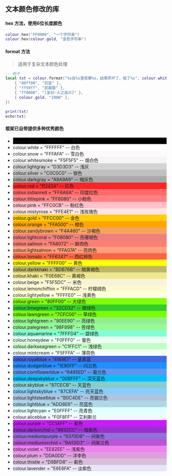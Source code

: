 ## 文本颜色修改的库

#### hex 方法，使用6位长度颜色

```lua
colour.hex("FF0000", "一个字符串")
colour.hex(colour.gold, "金色字符串")
```

#### format 方法

> 适用于复杂文本颜色处理

```lua
-- 例子
local txt = colour.format("%s在%s里观摩%s，结果弄坏了，赔了%s", colour.white, {
    { "80ff00", "剑圣" },
    { "ff59ff", "武器屋" },
    { "ff0000", "[圣剑·火之高兴]" },
    { colour.gold, "100W" },
})

print(txt)
echo(txt)
```

#### 框架已自带提供多种优秀颜色

* <div class="colour" style="background-color:#000000"> colour.black = "000000" -- 黑色</div>
* <div class="colour" style="background-color:#FFFFFF"> colour.white = "FFFFFF" -- 白色</div>
* <div class="colour" style="background-color:#FFFAFA"> colour.snow = "FFFAFA" -- 雪白色</div>
* <div class="colour" style="background-color:#F5F5F5"> colour.whitesmoke = "F5F5F5" -- 烟白色</div>
* <div class="colour" style="background-color:#D3D3D3"> colour.lightgray = "D3D3D3" -- 浅灰</div>
* <div class="colour" style="background-color:#C0C0C0"> colour.silver = "C0C0C0" -- 银色</div>
* <div class="colour" style="background-color:#A9A9A9"> colour.darkgray = "A9A9A9" -- 暗灰色</div>
* <div class="colour" style="background-color:#ff2424"> colour.red = "ff2424" -- 红色</div>
* <div class="colour" style="background-color:#FF6A6A"> colour.indianred = "FF6A6A" -- 印度红色</div>
* <div class="colour" style="background-color:#FF8080"> colour.littlepink = "FF8080" -- 小粉色</div>
* <div class="colour" style="background-color:#FFC0CB"> colour.pink = "FFC0CB" -- 粉红色</div>
* <div class="colour" style="background-color:#FFE4E1"> colour.mistyrose = "FFE4E1" -- 浅玫瑰色</div>
* <div class="colour" style="background-color:#FFCC00"> colour.gold = "FFCC00" -- 金色</div>
* <div class="colour" style="background-color:#FFA500"> colour.orange = "FFA500" -- 橙色</div>
* <div class="colour" style="background-color:#F4A460"> colour.sandybrown = "F4A460" -- 沙褐色</div>
* <div class="colour" style="background-color:#F08080"> colour.lightcoral = "F08080" -- 亮珊瑚色</div>
* <div class="colour" style="background-color:#FA8072"> colour.salmon = "FA8072" -- 鲜肉色</div>
* <div class="colour" style="background-color:#FFA07A"> colour.lightsalmon = "FFA07A" -- 亮肉色</div>
* <div class="colour" style="background-color:#FF6347"> colour.tomato = "FF6347" -- 西红柿色</div>
* <div class="colour" style="background-color:#FFFF00"> colour.yellow = "FFFF00" -- 黄色</div>
* <div class="colour" style="background-color:#BDB76B"> colour.darkkhaki = "BDB76B" -- 暗黄褐色</div>
* <div class="colour" style="background-color:#F0E68C"> colour.khaki = "F0E68C" -- 黄褐色</div>
* <div class="colour" style="background-color:#F5F5DC"> colour.beige = "F5F5DC" -- 米色</div>
* <div class="colour" style="background-color:#FFFACD"> colour.lemonchiffon = "FFFACD" -- 柠檬绸色</div>
* <div class="colour" style="background-color:#FFFFE0"> colour.lightyellow = "FFFFE0" -- 浅黄色</div>
* <div class="colour" style="background-color:#80FF00"> colour.green = "80FF00" -- 大绿色</div>
* <div class="colour" style="background-color:#32CD32"> colour.limegreen = "32CD32" -- 橙绿色</div>
* <div class="colour" style="background-color:#7CFC00"> colour.lawngreen = "7CFC00" -- 草绿色</div>
* <div class="colour" style="background-color:#90EE90"> colour.lightgreen = "90EE90" -- 亮绿色</div>
* <div class="colour" style="background-color:#98F898"> colour.palegreen = "98F898" -- 苍绿色</div>
* <div class="colour" style="background-color:#7FFFD4"> colour.aquamarine = "7FFFD4" -- 碧绿色</div>
* <div class="colour" style="background-color:#F0FFF0"> colour.honeydew = "F0FFF0" -- 蜜色</div>
* <div class="colour" style="background-color:#C1FFC1"> colour.darkseagreen = "C1FFC1" -- 浅绿色</div>
* <div class="colour" style="background-color:#F5FFFA"> colour.mintcream = "F5FFFA" -- 薄荷色</div>
* <div class="colour" style="background-color:#4169E1"> colour.royalblue = "4169E1" -- 皇家蓝</div>
* <div class="colour" style="background-color:#1E90FF"> colour.dodgerblue = "1E90FF" -- 闪兰色</div>
* <div class="colour" style="background-color:#6495ED"> colour.cornflowerblue = "6495ED" -- 菊兰色</div>
* <div class="colour" style="background-color:#00BFFF"> colour.deepskyblue = "00BFFF" -- 深天蓝色</div>
* <div class="colour" style="background-color:#87CECB"> colour.skyblue = "87CECB" -- 天蓝色</div>
* <div class="colour" style="background-color:#87CEFA"> colour.lightskyblue = "87CEFA" -- 亮天蓝色</div>
* <div class="colour" style="background-color:#B0C4DE"> colour.lightsteelblue = "B0C4DE" -- 亮钢兰色</div>
* <div class="colour" style="background-color:#ADD8E6"> colour.lightblue = "ADD8E6" -- 亮蓝色</div>
* <div class="colour" style="background-color:#E0FFFF"> colour.lightcyan = "E0FFFF" -- 亮青色</div>
* <div class="colour" style="background-color:#F0F8FF"> colour.aliceblue = "F0F8FF" -- 艾利斯兰</div>
* <div class="colour" style="background-color:#CC1AFF"> colour.purple = "CC1AFF" -- 紫色</div>
* <div class="colour" style="background-color:#9932CC"> colour.darkorchid = "9932CC" -- 暗紫色</div>
* <div class="colour" style="background-color:#9370DB"> colour.mediumpurple = "9370DB" -- 间紫色</div>
* <div class="colour" style="background-color:#BA55D3"> colour.mediumorchid = "BA55D3" -- 间紫兰色</div>
* <div class="colour" style="background-color:#EE82EE"> colour.violet = "EE82EE" -- 浅紫色</div>
* <div class="colour" style="background-color:#DDA0DD"> colour.plum = "DDA0DD" -- 洋李色</div>
* <div class="colour" style="background-color:#D8BFD8"> colour.thistle = "D8BFD8" -- 蓟色</div>
* <div class="colour" style="background-color:#E6E6FA"> colour.lavender = "E6E6FA" -- 淡紫色</div>
